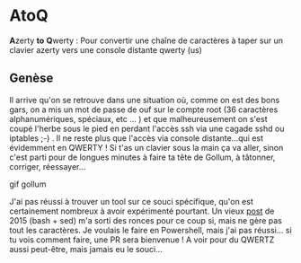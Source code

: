 # AtoQ

**A**zerty **to** **Q**werty :  Pour convertir une chaîne de caractères à taper sur un clavier azerty vers une console distante qwerty (us)

## Genèse

Il arrive qu'on se retrouve dans une situation où, comme on est des bons gars, on a mis un mot de passe de ouf sur le compte root (36 caractères alphanumériques, spéciaux, etc ... ) et que malheureusement on s'est coupé l'herbe sous le pied en perdant l'accès ssh via une cagade sshd ou iptables ;-) . Il ne reste plus que l'accès via console distante...qui est évidemment en QWERTY ! Si t'as un clavier sous la main ça va aller, sinon c'est parti pour de longues minutes à faire ta tête de Gollum, à tâtonner, corriger, réessayer... 

gif gollum

J'ai pas réussi à trouver un tool sur ce souci spécifique, qu'on est certainement nombreux à avoir expérimenté pourtant. 
Un vieux [post](https://linuxtrack.net/viewtopic.php?id=1380) de 2015 (bash + sed) m'a sorti des ronces pour ce coup si, mais ne gère pas tout les caractères.
Je voulais le faire en Powershell, mais j'ai pas réussi... si tu vois comment faire, une PR sera bienvenue !
A voir pour du QWERTZ aussi peut-être, mais jamais eu le souci...
